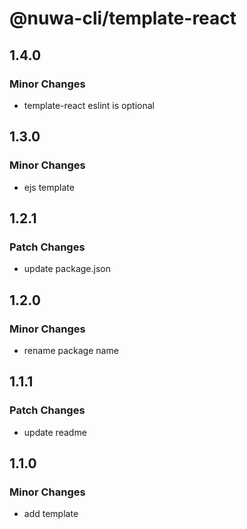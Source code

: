 # @nuwa-cli/template-react

## 1.4.0

### Minor Changes

- template-react eslint is optional

## 1.3.0

### Minor Changes

- ejs template

## 1.2.1

### Patch Changes

- update package.json

## 1.2.0

### Minor Changes

- rename package name

## 1.1.1

### Patch Changes

- update readme

## 1.1.0

### Minor Changes

- add template
